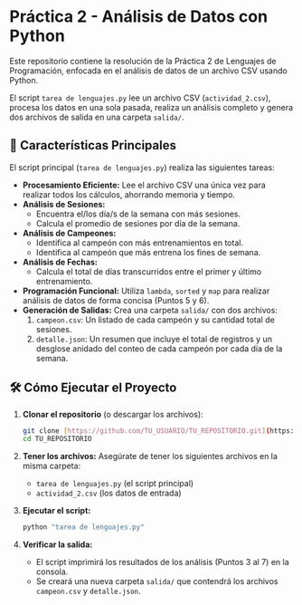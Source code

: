# Práctica 2 - Análisis de Datos con Python

Este repositorio contiene la resolución de la Práctica 2 de Lenguajes de Programación, enfocada en el análisis de datos de un archivo CSV usando Python.

El script `tarea de lenguajes.py` lee un archivo CSV (`actividad_2.csv`), procesa los datos en una sola pasada, realiza un análisis completo y genera dos archivos de salida en una carpeta `salida/`.

## 🚀 Características Principales

El script principal (`tarea de lenguajes.py`) realiza las siguientes tareas:

* **Procesamiento Eficiente:** Lee el archivo CSV una única vez para realizar todos los cálculos, ahorrando memoria y tiempo.
* **Análisis de Sesiones:**
    * Encuentra el/los día/s de la semana con más sesiones.
    * Calcula el promedio de sesiones por día de la semana.
* **Análisis de Campeones:**
    * Identifica al campeón con más entrenamientos en total.
    * Identifica al campeón que más entrena los fines de semana.
* **Análisis de Fechas:**
    * Calcula el total de días transcurridos entre el primer y último entrenamiento.
* **Programación Funcional:** Utiliza `lambda`, `sorted` y `map` para realizar análisis de datos de forma concisa (Puntos 5 y 6).
* **Generación de Salidas:** Crea una carpeta `salida/` con dos archivos:
    1.  `campeon.csv`: Un listado de cada campeón y su cantidad total de sesiones.
    2.  `detalle.json`: Un resumen que incluye el total de registros y un desglose anidado del conteo de cada campeón por cada día de la semana.

## 🛠️ Cómo Ejecutar el Proyecto

1.  **Clonar el repositorio** (o descargar los archivos):
    ```bash
    git clone [https://github.com/TU_USUARIO/TU_REPOSITORIO.git](https://github.com/TU_USUARIO/TU_REPOSITORIO.git)
    cd TU_REPOSITORIO
    ```

2.  **Tener los archivos:** Asegúrate de tener los siguientes archivos en la misma carpeta:
    * `tarea de lenguajes.py` (el script principal)
    * `actividad_2.csv` (los datos de entrada)

3.  **Ejecutar el script:**
    ```bash
    python "tarea de lenguajes.py"
    ```

4.  **Verificar la salida:**
    * El script imprimirá los resultados de los análisis (Puntos 3 al 7) en la consola.
    * Se creará una nueva carpeta `salida/` que contendrá los archivos `campeon.csv` y `detalle.json`.
